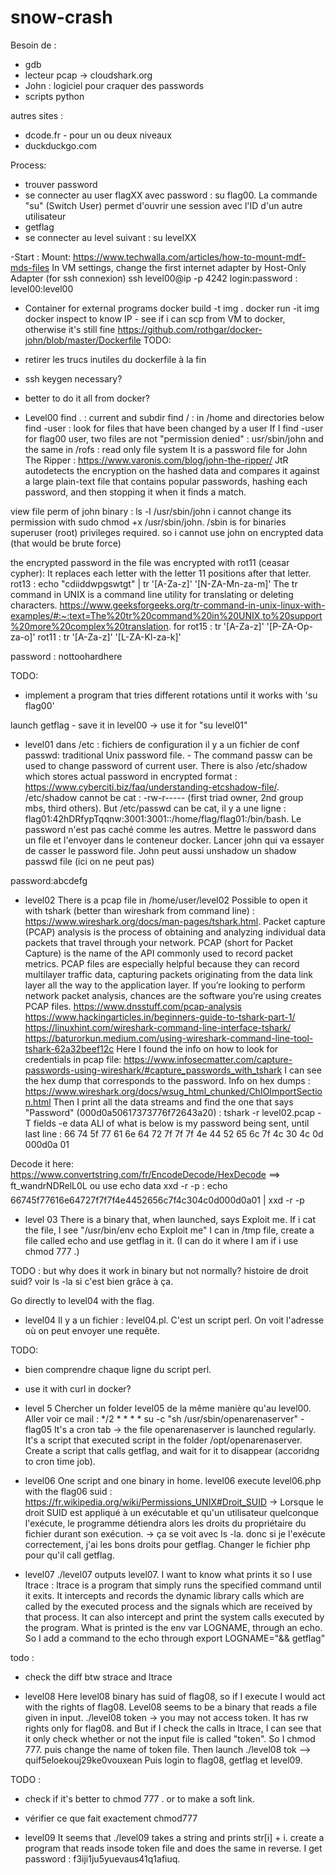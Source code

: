 # snow-crash
Besoin de :
- gdb
- lecteur pcap -> cloudshark.org
- John : logiciel pour craquer des passwords
- scripts python

autres sites :
- dcode.fr - pour un ou deux niveaux
- duckduckgo.com


Process:
- trouver password
- se connecter au user flagXX avec password : su flag00. La commande "su" (Switch User) permet d'ouvrir une session avec l'ID d'un autre utilisateur
- getflag
- se connecter au level suivant : su levelXX

-Start : 
Mount: https://www.techwalla.com/articles/how-to-mount-mdf-mds-files
In VM settings, change the first internet adapter by Host-Only Adapter (for ssh connexion)
ssh level00@ip -p 4242
login:password : level00:level00

- Container for external programs
docker build -t img .
docker run -it img
docker inspect to know IP - see if i can scp from VM to docker, otherwise it's still fine
https://github.com/rothgar/docker-john/blob/master/Dockerfile
TODO:
- retirer les trucs inutiles du dockerfile à la fin
- ssh keygen necessary?
- better to do it all from docker?


- Level00
find . : current and subdir
find / : in /home and directories below
find -user : look for files that have been changed by a user
If I find -user for flag00 user, two files are not "permission denied" : usr/sbin/john and the same in /rofs : read only file system
It is a password file for John The Ripper : https://www.varonis.com/blog/john-the-ripper/
JtR autodetects the encryption on the hashed data and compares it against a large plain-text file that contains popular passwords, hashing each password, and then stopping it when it finds a match.

view file perm of john binary : ls -l /usr/sbin/john
i cannot change its permission with sudo chmod +x /usr/sbin/john. /sbin is for binaries superuser (root) privileges required.
so i cannot use john on encrypted data (that would be brute force)

the encrypted password in the file was encrypted with rot11 (ceasar cypher): It replaces each letter with the letter 11 positions after that letter.
rot13 : echo "cdiiddwpgswtgt" | tr '[A-Za-z]' '[N-ZA-Mn-za-m]'
The tr command in UNIX is a command line utility for translating or deleting characters.
https://www.geeksforgeeks.org/tr-command-in-unix-linux-with-examples/#:~:text=The%20tr%20command%20in%20UNIX,to%20support%20more%20complex%20translation. 
for rot15 : tr '[A-Za-z]' '[P-ZA-Op-za-o]'
rot11 : tr '[A-Za-z]' '[L-ZA-Kl-za-k]'

password : nottoohardhere

TODO:
- implement a program that tries different rotations until it works with 'su flag00'

launch getflag - save it in level00
-> use it for "su level01"

- level01
dans /etc : fichiers de configuration
il y a un fichier de conf passwd: traditional Unix password file. - The command passw can be used to change password of current user.
There is also /etc/shadow which stores actual password in encrypted format : https://www.cyberciti.biz/faq/understanding-etcshadow-file/.
/etc/shadow cannot be cat : -rw-r----- (first triad owner, 2nd group mbs, third others).
But /etc/passwd can be cat, il y a une ligne : flag01:42hDRfypTqqnw:3001:3001::/home/flag/flag01:/bin/bash.
Le password n'est pas caché comme les autres.
Mettre le password dans un file et l'envoyer dans le conteneur docker. 
Lancer john qui va essayer de casser le password file.
John peut aussi unshadow un shadow passwd file (ici on ne peut pas)

password:abcdefg

- level02
There is a pcap file in /home/user/level02
Possible to open it with tshark (better than wireshark from command line) : https://www.wireshark.org/docs/man-pages/tshark.html.
Packet capture (PCAP) analysis is the process of obtaining and analyzing individual data packets that travel through your network.
PCAP (short for Packet Capture) is the name of the API commonly used to record packet metrics. PCAP files are especially helpful because they can record multilayer traffic data, capturing packets originating from the data link layer all the way to the application layer. If you’re looking to perform network packet analysis, chances are the software you’re using creates PCAP files.
https://www.dnsstuff.com/pcap-analysis 
https://www.hackingarticles.in/beginners-guide-to-tshark-part-1/
https://linuxhint.com/wireshark-command-line-interface-tshark/
https://baturorkun.medium.com/using-wireshark-command-line-tool-tshark-62a32beef12c
Here I found the info on how to look for credentials in pcap file: https://www.infosecmatter.com/capture-passwords-using-wireshark/#capture_passwords_with_tshark 
I can see the hex dump that corresponds to the password.
Info on hex dumps : https://www.wireshark.org/docs/wsug_html_chunked/ChIOImportSection.html
Then I print all the data streams and find the one that says "Password" (000d0a50617373776f72643a20) : tshark -r level02.pcap -T fields -e  data
ALl of what is below is my password being sent, until last line : 
66
74
5f
77
61
6e
64
72
7f
7f
7f
4e
44
52
65
6c
7f
4c
30
4c
0d
000d0a
01

Decode it here: https://www.convertstring.com/fr/EncodeDecode/HexDecode ==> ft_wandrNDRelL0L
ou use echo data xxd -r -p : echo 66745f77616e64727f7f7f4e4452656c7f4c304c0d000d0a01 | xxd -r -p


- level 03
There is a binary that, when launched, says Exploit me.
If i cat the file, I see "/usr/bin/env echo Exploit me"
I can in /tmp file, create a file called echo and use getflag in it. (I can do it where I am if i use chmod 777 .)

TODO : but why does it work in binary but not normally? histoire de droit suid? voir ls -la si c'est bien grâce à ça.

Go directly to level04 with the flag.

- level04
Il y a un fichier : level04.pl. C'est un script perl.
On voit l'adresse où on peut envoyer une requête.

TODO: 
- bien comprendre chaque ligne du script perl.
- use it with curl in docker?

- level 5
Chercher un folder level05 de la même manière qu'au level00.
Aller voir ce mail : */2 * * * * su -c "sh /usr/sbin/openarenaserver" - flag05
It's a cron tab -> the file openarenaserver is launched regularly. It's a script that executed script in the folder /opt/openarenaserver.
Create a script that calls getflag, and wait for it to disappear (accoridng to cron time job).

- level06
One script and one binary in home.
level06 execute level06.php with the flag06 suid : https://fr.wikipedia.org/wiki/Permissions_UNIX#Droit_SUID -> Lorsque le droit SUID est appliqué à un exécutable et qu'un utilisateur quelconque l'exécute, le programme détiendra alors les droits du propriétaire du fichier durant son exécution. -> ça se voit avec ls -la. donc si je l'exécute correctement, j'ai les bons droits pour getflag.
Changer le fichier php pour qu'il call getflag.

- level07
./level07 outputs level07.
I want to know what prints it so I use ltrace : ltrace is a program that simply runs the specified command until
       it exits.  It intercepts and records the dynamic library calls
       which are called by the executed process and the signals which
       are received by that process.  It can also intercept and print
       the system calls executed by the program.
What is printed is the env var LOGNAME, through an echo.
So I add a command to the echo through export LOGNAME="&& getflag"

todo :
- check the diff btw strace and ltrace


- level08
Here level08 binary has suid of flag08, so if I execute I would act with the rights of flag08.
Level08 seems to be a binary that reads a file given in input.
./level08 token -> you may not access token. It has rw rights only for flag08. and
But if I check the calls in ltrace, I can see that it only check whether or not the input file is called "token".
So I chmod 777. puis change the name of token file.
Then launch ./level08 tok --> quif5eloekouj29ke0vouxean
Puis login to flag08, getflag et level09.

TODO :
- check if it's better to chmod 777 . or to make a soft link.
- vérifier ce que fait exactement chmod777

- level09
It seems that ./level09 takes a string and prints str[i] + i.
create a program that reads insode token file and does the same in reverse.
I get password : f3iji1ju5yuevaus41q1afiuq.
